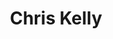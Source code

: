 ---
title: "Chris Kelly"
address: "Artane Medical Centre 2 Mornington park Malahide rd 5 Co. Dublin"
tel: "(086)0558530"
county: "Dublin"
category: "Golf Equipment"
type: "Content"
lat: "53.38223"
lng: "-6.20625"
---